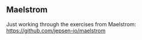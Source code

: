 ## Maelstrom

Just working through the exercises from Maelstrom: https://github.com/jepsen-io/maelstrom
